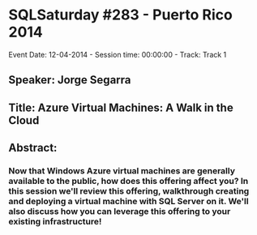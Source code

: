 # SQLSaturday #283 - Puerto Rico 2014
Event Date: 12-04-2014 - Session time: 00:00:00 - Track: Track 1
## Speaker: Jorge Segarra
## Title: Azure Virtual Machines: A Walk in the Cloud
## Abstract:
### Now that Windows Azure virtual machines are generally available to the public, how does this offering affect you? In this session we'll review this offering, walkthrough creating and deploying a virtual machine with SQL Server on it. We'll also discuss how you can leverage this offering to your existing infrastructure!
